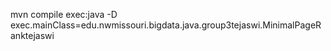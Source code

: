mvn compile exec:java -D exec.mainClass=edu.nwmissouri.bigdata.java.group3tejaswi.MinimalPageRanktejaswi

